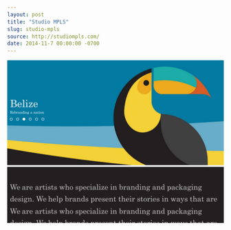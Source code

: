 ```yaml
---
layout: post 
title: "Studio MPLS"
slug: studio-mpls
source: http://studiompls.com/
date: 2014-11-7 00:00:00 -0700
---
```


<img src="/screenshots/studio-mpls.jpg">
